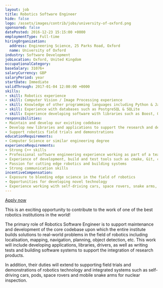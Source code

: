 ```yaml
---
layout: job
title: Robotics Software Engineer
hide: false
logo: /assets/images/contrib/jobs/university-of-oxford.png
sponsored: false
datePosted: 2016-12-23 15:15:00 +0000
employmentType: Full-time
hiringOrganization:
  address: Engineering Science, 25 Parks Road, Oxford
  name: University of Oxford
industry: Software Development
jobLocation: Oxford, United Kingdom
occupationalCategory:
baseSalary: 31076+
salaryCurrency: GBP
salaryPeriod: year
startDate: Immediate
validThrough: 2017-01-04 12:00:00 +0000
skills:
- skill: Robotics experience
- skill: Computer Vision / Image Processing experience
- skill: Knowledge of other programming languages including Python & Java
- skill: Experience with databases such as PostgreSQL & SQLite
- skill: Experience developing software with libraries such as Boost, OpenCV, OpenGL, CUDA or OpenCL
responsibilities:
- Maintain and develop our existing codebase
- Develop new libraries and applications to support the research and deployment of novel robotics technology
- Support robotics field trials and demonstrations
educationRequirements:
- Computer Science or similar engineering degree
experienceRequirements:
- Strong C++ skills
- Professional software engineering experience working as part of a team
- Experience of development, build and test tools such as cmake, Git, ctest, etc.
- Passion for cutting edge robotics and building systems
- Strong communication skills
incentiveCompensation:
- Exposure to bleeding edge science in the field of robotics
- Opportunities for developing novel technology
- Experience working with self-driving cars, space rovers, snake arms, ...
---
```

[Apply now](http://alturl.com/7mwpc)

This is an exciting opportunity to contribute to the work of one of the best robotics institutions in the world!

The primary role of Robotics Software Engineer is to support maintenance and development of the core codebase upon which the entire institute builds solutions to real-world problems in the field of robotics including localisation, mapping, navigation, planning, object detection, etc. This work will include developing applications, libraries, drivers, as well as writing tests and building software systems to support the integration of research products.

In addition, their duties will extend to supporting field trials and demonstrations of robotics technology and integrated systems such as self-driving cars, pods, space rovers and mobile snake arms for nuclear inspection.
